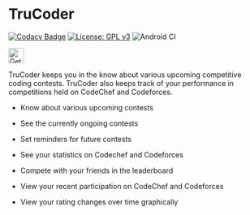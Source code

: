 # TruCoder
[![Codacy Badge](https://api.codacy.com/project/badge/Grade/6e5f66118c424dd18082df8cd518d01f)](https://app.codacy.com/gh/MaskedCarrot/TruCoder?utm_source=github.com&utm_medium=referral&utm_content=MaskedCarrot/TruCoder&utm_campaign=Badge_Grade)
[![License: GPL v3](https://img.shields.io/badge/License-GPLv3-blue.svg)](https://www.gnu.org/licenses/gpl-3.0)
![Android CI](https://github.com/MaskedCarrot/TruCoder/workflows/Android%20CI/badge.svg)


<a href="https://play.google.com/store/apps/details?id=com.carrot.trucoder2" target="_blank" align="left">
  <img src="https://play.google.com/intl/en/badges/images/badge_new.png" alt="Get it on Google Play" height="30" />
</a>



TruCoder keeps you in the know about various upcoming competitive coding contests. TruCoder also keeps track of your performance in competitions held on CodeChef and Codeforces.

- Know about various upcoming contests
- See the currently ongoing contests
- Set reminders for future contests

- See your statistics on Codechef and Codeforces
- Compete with your friends in the leaderboard
- View your recent participation on CodeChef and Codeforces
- View your rating changes over time graphically



